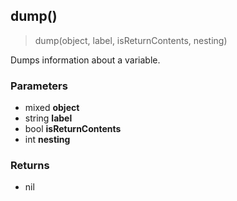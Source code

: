 
## dump()

> dump(object, label, isReturnContents, nesting)

Dumps information about a variable.


### Parameters

-   mixed **object**
-   string **label**
-   bool **isReturnContents**
-   int **nesting**

### Returns

-   nil
